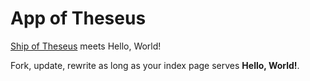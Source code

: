 # App of Theseus

[Ship of Theseus](https://en.wikipedia.org/wiki/Ship_of_Theseus) meets Hello, World!

Fork, update, rewrite as long as your index page serves **Hello, World!**.
